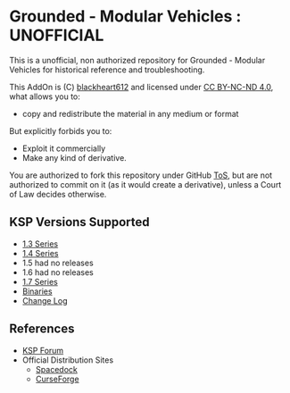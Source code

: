 # Grounded - Modular Vehicles : UNOFFICIAL

This is a unofficial, non authorized repository for Grounded - Modular Vehicles for historical reference and troubleshooting.

This AddOn is (C) [blackheart612](https://spacedock.info/profile/blackheart612) and licensed under [CC BY-NC-ND 4.0](https://creativecommons.org/licenses/by-nc-nd/4.0/?), what allows you to:

* copy and redistribute the material in any medium or format

But explicitly forbids you to:

* Exploit it commercially
* Make any kind of derivative.

You are authorized to fork this repository under GitHub [ToS](https://help.github.com/articles/github-terms-of-service/), but are not authorized to commit on it (as it would create a derivative), unless a Court of Law decides otherwise.

## KSP Versions Supported

* [1.3 Series](https://github.com/net-lisias-ksph/GroundedModularVehicles/tree/KSP/1.3)
* [1.4 Series](https://github.com/net-lisias-ksph/GroundedModularVehicles/tree/KSP/1.4)
* 1.5 had no releases
* 1.6 had no releases
* [1.7 Series](https://github.com/net-lisias-ksph/GroundedModularVehicles/tree/KSP/1.7)
* [Binaries](https://github.com/net-lisias-ksph/GroundedModularVehicles/tree/Archive)
* [Change Log](./CHANGE_LOG.md)


## References

* [KSP Forum](https://forum.kerbalspaceprogram.com/index.php?/topic/171377-13x14x-grounded-modular-vehicles-r30l-breaks-old-crafts-engine-on-chassis-new-paint-variant-ported-back-to-13x-fixes-jul-20-2018/)
* Official Distribution Sites
	* [Spacedock](https://spacedock.info/mod/1715/Grounded%20-%20Modular%20Vehicles)
	* [CurseForge](https://www.curseforge.com/kerbal/ksp-mods/grounded-modular-vehicles)

